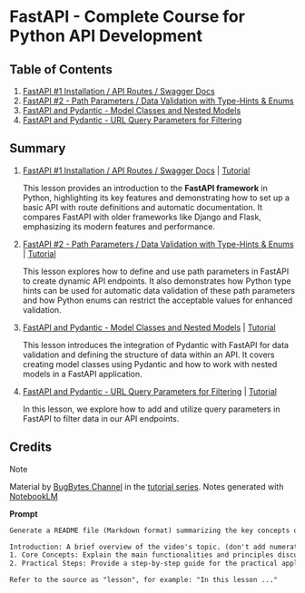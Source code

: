 # FastAPI - Complete Course for Python API Development

## Table of Contents

1. [FastAPI #1 Installation / API Routes / Swagger Docs](./notes/lesson-01.md)
2. [FastAPI #2 - Path Parameters / Data Validation with Type-Hints & Enums](./notes/lesson-02.md)
3. [FastAPI and Pydantic - Model Classes and Nested Models](./notes/lesson-03.md)
4. [FastAPI and Pydantic - URL Query Parameters for Filtering](./notes/lesson-04.md)

## Summary

1. [FastAPI #1 Installation / API Routes / Swagger Docs](./notes/lesson-01.md) | [Tutorial](https://youtu.be/Lw-zLopB3o0?si=jyZFx4LbnJOiaryP)

   This lesson provides an introduction to the **FastAPI framework** in Python, highlighting its key features and demonstrating how to set up a basic API with route definitions and automatic documentation. It compares FastAPI with older frameworks like Django and Flask, emphasizing its modern features and performance.

2. [FastAPI #2 - Path Parameters / Data Validation with Type-Hints & Enums](./notes/lesson-02.md) | [Tutorial](https://youtu.be/q6E3xoKIBnY?si=n9GqqFDWLTtdnh37)

   This lesson explores how to define and use path parameters in FastAPI to create dynamic API endpoints. It also demonstrates how Python type hints can be used for automatic data validation of these path parameters and how Python enums can restrict the acceptable values for enhanced validation.

3. [FastAPI and Pydantic - Model Classes and Nested Models](./notes/lesson-03.md) | [Tutorial](https://youtu.be/ID9b4diFZN8?si=GmU65x4o3M9_J6EA)

   This lesson introduces the integration of Pydantic with FastAPI for data validation and defining the structure of data within an API. It covers creating model classes using Pydantic and how to work with nested models in a FastAPI application.

4. [FastAPI and Pydantic - URL Query Parameters for Filtering](./notes/lesson-04.md) | [Tutorial](https://youtu.be/Dnp07ZKfdVU?si=WftqGWLMTRM-OK0y)

   In this lesson, we explore how to add and utilize query parameters in FastAPI to filter data in our API endpoints.

## Credits

> [!NOTE]
> Material by [BugBytes Channel](https://www.youtube.com/@bugbytes3923) in the [tutorial series](https://youtube.com/playlist?list=PL-2EBeDYMIbQghmnb865lpdmYyWU3I5F1&si=mC2A2xLr3VMZ71IG).
> Notes generated with [NotebookLM](https://notebooklm.google)

**Prompt**

```txt
Generate a README file (Markdown format) summarizing the key concepts of the source video. Include the following sections:

Introduction: A brief overview of the video's topic. (don't add numeration for this section)
1. Core Concepts: Explain the main functionalities and principles discussed.
2. Practical Steps: Provide a step-by-step guide for the practical application of the concepts in the video. For each step, clearly explain the action and include the corresponding code block (if any) directly after the step description. (not required to put "action" or "code" subtitle)

Refer to the source as "lesson", for example: "In this lesson ..."
```
